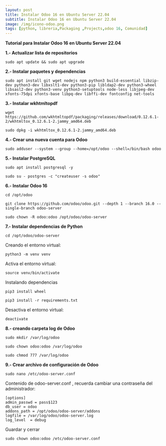 ```yaml
---
layout: post
title: Instalar Odoo 16 en Ubuntu Server 22.04
subtitle: Instalar Odoo 16 en Ubuntu Server 22.04
image: /img/icono-odoo.png
tags: [python, libreria,Packaging ,Projects,odoo 16, Comunidad]
---
```



**Tutorial para Instalar Odoo 16 en Ubuntu Server 22.04**

**1.- Actualizar lista de repositorios**


~~~
sudo apt update && sudo apt upgrade
~~~

**2.- Instalar paquetes y dependencias**

~~~
sudo apt install git wget nodejs npm python3 build-essential libzip-dev python3-dev libxslt1-dev python3-pip libldap2-dev python3-wheel libsasl2-dev python3-venv python3-setuptools node-less libjpeg-dev xfonts-75dpi xfonts-base libpq-dev libffi-dev fontconfig net-tools
~~~

**3.- Instalar wkhtmltopdf**

~~~
wget https://github.com/wkhtmltopdf/packaging/releases/download/0.12.6.1-2/wkhtmltox_0.12.6.1-2.jammy_amd64.deb

sudo dpkg -i wkhtmltox_0.12.6.1-2.jammy_amd64.deb
~~~

**4.- Crear una nueva cuenta para Odoo**

~~~
sudo adduser --system --group --home=/opt/odoo --shell=/bin/bash odoo
~~~

**5.- Instalar PostgreSQL**

~~~
sudo apt install postgresql -y

sudo su - postgres -c "createuser -s odoo"
~~~

**6.- Instalar Odoo 16**

~~~
cd /opt/odoo

git clone https://github.com/odoo/odoo.git --depth 1 --branch 16.0 --single-branch odoo-server

sudo chown -R odoo:odoo /opt/odoo/odoo-server

~~~

**7.- Instalar dependencias de Python**

~~~
cd /opt/odoo/odoo-server
~~~

Creando el entorno virtual:
~~~
python3 -m venv venv
~~~

Activa el entorno virtual:

~~~
source venv/bin/activate
~~~

Instalando dependencias

~~~
pip3 install wheel

pip3 install -r requirements.txt
~~~

Desactiva el entorno virtual:

~~~
deactivate
~~~

**8.- creando carpeta log de Odoo**

~~~
sudo mkdir /var/log/odoo

sudo chown odoo:odoo /var/log/odoo

sudo chmod 777 /var/log/odoo

~~~

**9.- Crear archivo de configuración de Odoo**

~~~
sudo nano /etc/odoo-server.conf
~~~

Contenido de odoo-server.conf , recuerda cambiar una contraseña del administrador:

```
[options]
admin_passwd = pass$123
db_user = odoo
addons_path = /opt/odoo/odoo-server/addons
logfile = /var/log/odoo/odoo-server.log
log_level  = debug

```
Guardar y cerrar

~~~
sudo chown odoo:odoo /etc/odoo-server.conf
~~~



